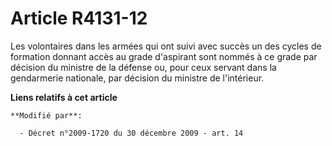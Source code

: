 # Article R4131-12

Les volontaires dans les armées qui ont suivi avec succès un des cycles de formation donnant accès au grade d'aspirant sont
nommés à ce grade par décision du   ministre de la défense ou, pour ceux servant dans la gendarmerie nationale, par décision
du ministre de l'intérieur.

**Liens relatifs à cet article**

	**Modifié par**:

	  - Décret n°2009-1720 du 30 décembre 2009 - art. 14
